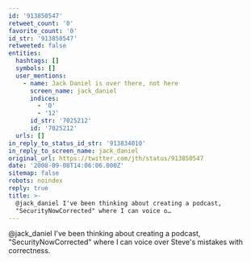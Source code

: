 ```yaml
---
id: '913850547'
retweet_count: '0'
favorite_count: '0'
id_str: '913850547'
retweeted: false
entities:
  hashtags: []
  symbols: []
  user_mentions:
    - name: Jack Daniel is over there, not here
      screen_name: jack_daniel
      indices:
        - '0'
        - '12'
      id_str: '7025212'
      id: '7025212'
  urls: []
in_reply_to_status_id_str: '913834010'
in_reply_to_screen_name: jack_daniel
original_url: https://twitter.com/jth/status/913850547
date: '2008-09-08T14:06:06.000Z'
sitemap: false
robots: noindex
reply: true
title: >-
  @jack_daniel I've been thinking about creating a podcast,
  "SecurityNowCorrected" where I can voice o…
---
```


@jack_daniel I've been thinking about creating a podcast, "SecurityNowCorrected" where I can voice over Steve's mistakes with correctness.